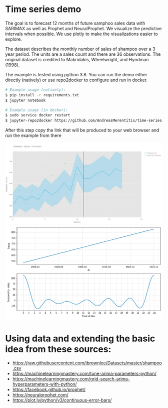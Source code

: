 # Time series demo

The goal is to forecast 12 months of future samphoo sales data with SARIMAX as well as Prophet 
and NeuralProphet. We visualize the predictive intervals when possible. We use plotly to make 
the visualizations easier to explore. 

The dataset describes the monthly number of sales of shampoo over a 3 year period.
The units are a sales count and there are 36 observations. The original dataset is credited 
to Makridakis, Wheelwright, and Hyndman (1998). 

The example is tested using python 3.8. You can run the demo either directly (natively) or use 
repo2docker to configure and run in docker.

```bash
# Example usage (natively): 
$ pip install -r requirements.txt
$ jupyter notebook 
```

```bash
# Example usage (in docker): 
$ sudo service docker restart
$ jupyter-repo2docker https://github.com/AndreasMerentitis/time-series-demo
```
After this step copy the link that will be produced to your web browser and run the example from there


![relative path 1](/Shampoo_sales_SARIMAX.jpeg?raw=true "Shampoo_sales_SARIMAX.jpeg")
![relative path 1](/Sahmpoo_sales_components_Prophet.png?raw=true "Sahmpoo_sales_components_Prophet.png")


# Using data and extending the basic idea from these sources:
* https://raw.githubusercontent.com/jbrownlee/Datasets/master/shampoo.csv
* https://machinelearningmastery.com/tune-arima-parameters-python/
* https://machinelearningmastery.com/grid-search-arima-hyperparameters-with-python/
* https://facebook.github.io/prophet/
* https://neuralprophet.com/
* https://plot.ly/python/v3/continuous-error-bars/



